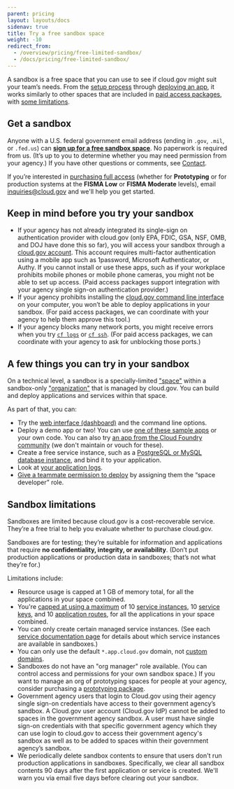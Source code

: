 ```yaml
---
parent: pricing
layout: layouts/docs
sidenav: true
title: Try a free sandbox space
weight: -10
redirect_from:
  - /overview/pricing/free-limited-sandbox/
  - /docs/pricing/free-limited-sandbox/
---
```


A sandbox is a free space that you can use to see if cloud.gov might suit your team’s needs. From the [setup process](/docs/getting-started/setup) through [deploying an app](/docs/getting-started/your-first-deploy), it works similarly to other spaces that are included in [paid access packages](/pricing/), with [some limitations](#sandbox-limitations).

## Get a sandbox

Anyone with a U.S. federal government email address (ending in `.gov`, `.mil`, or `.fed.us`) can [**sign up for a free sandbox space**](https://account.fr.cloud.gov/signup). No paperwork is required from us. (It’s up to you to determine whether you may need permission from your agency.) If you have other questions or comments, see [Contact](/contact).

If you’re interested in [purchasing full access](/pricing/) (whether for **Prototyping** or for production systems at the **FISMA Low** or **FISMA Moderate** levels), email [inquiries@cloud.gov](mailto:inquiries@cloud.gov) and we'll help you get started.

## Keep in mind before you try your sandbox

- If your agency has not already integrated its single-sign on authentication provider with cloud.gov (only EPA, FDIC, GSA, NSF, OMB, and DOJ have done this so far), you will access your sandbox through a [cloud.gov account](/docs/getting-started/accounts#cloudgov-accounts). This account requires multi-factor authentication using a mobile app such as 1password, Microsoft Authenticator, or Authy. If you cannot install or use these apps, such as if your workplace prohibits mobile phones or mobile phone cameras, you might not be able to set up access. (Paid access packages support integration with your agency single sign-on authentication provider.)
- If your agency prohibits installing the [cloud.gov command line interface](/docs/getting-started/setup#set-up-the-command-line) on your computer, you won’t be able to deploy applications in your sandbox. (For paid access packages, we can coordinate with your agency to help them approve this tool.)
- If your agency blocks many network ports, you might receive errors when you try [`cf logs`](/docs/deployment/logs) or [`cf ssh`](/docs/management/using-ssh). (For paid access packages, we can coordinate with your agency to ask for unblocking those ports.)

## A few things you can try in your sandbox

On a technical level, a sandbox is a specially-limited ["space"](/docs/getting-started/concepts#spaces) within a sandbox-only ["organization"](/docs/getting-started/concepts#organizations) that is managed by cloud.gov. You can build and deploy applications and services within that space.

As part of that, you can:

- Try the [web interface (dashboard)](/docs/getting-started/setup#log-into-the-dashboard-web-interface) and the command line options.
- Deploy a demo app or two! You can use [one of these sample apps](/docs/getting-started/your-first-deploy) or your own code. You can also try [an app from the Cloud Foundry community](https://github.com/cloudfoundry-samples) (we don't maintain or vouch for these).
- Create a free service instance, such as a [PostgreSQL or MySQL database instance](/docs/services/relational-database), and bind it to your application.
- Look at [your application logs](/docs/deployment/logs).
- [Give a teammate permission to deploy](/docs/orgs-spaces/roles#adding-roles-via-the-dashboard-for-users-to-access-orgs-and-spaces) by assigning them the “space developer” role.

## Sandbox limitations

Sandboxes are limited because cloud.gov is a cost-recoverable service. They’re a free trial to help you evaluate whether to purchase cloud.gov.

Sandboxes are for testing; they’re suitable for information and applications that require **no confidentiality, integrity, or availability**. (Don’t put production applications or production data in sandboxes; that’s not what they’re for.)

Limitations include:

- Resource usage is capped at 1 GB of memory total, for all the applications in your space combined.
- You're [capped at using a maximum](/docs/pricing/quotas#what-quotas-limit) of 10 [service instances](/docs/deployment/managed-services), 10 [service keys](https://docs.cloudfoundry.org/devguide/services/service-keys.html), and 10 [application routes](/docs/management/custom-domains), for all the applications in your space combined.
- You can only create certain managed service instances. (See each [service documentation page](/docs/services/intro) for details about which service instances are available in sandboxes.)
- You can only use the default `*.app.cloud.gov` domain, not [custom domains](/docs/management/custom-domains).
- Sandboxes do not have an "org manager" role available. (You can control access and permissions for your own sandbox space.) If you want to manage an org of prototyping spaces for people at your agency, consider purchasing a [prototyping package](/pages/pricing).
- Government agency users that login to Cloud.gov using their agency single sign-on credentials have access to their government agency’s sandbox. A Cloud.gov user account (Cloud.gov IdP) cannot be added to spaces in the government agency sandbox. A user must have single sign-on credentials with that specific government agency which they can use login to cloud.gov to access their government agency's sandbox as well as to be added to spaces within their government agency’s sandbox.
- We periodically delete sandbox contents to ensure that users don't run production applications in sandboxes. Specifically, we clear all sandbox contents 90 days after the first application or service is created. We'll warn you via email five days before clearing out your sandbox.
